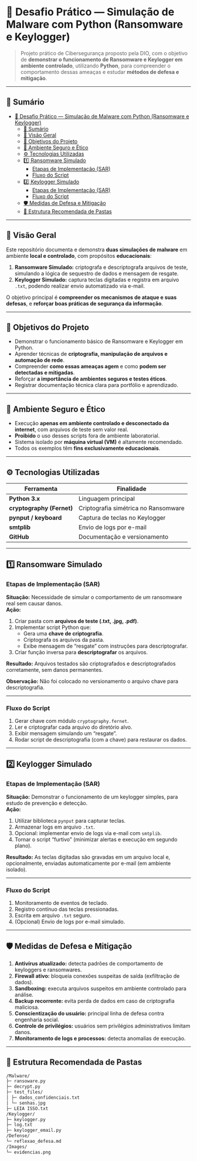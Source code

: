 <!-- README START -->

# 🧠 Desafio Prático — Simulação de Malware com Python (Ransomware e Keylogger)

> Projeto prático de Cibersegurança proposto pela DIO, com o objetivo de **demonstrar o funcionamento de Ransomware e Keylogger em ambiente controlado**, utilizando **Python**, para compreender o comportamento dessas ameaças e estudar **métodos de defesa e mitigação**.

---

## 📘 Sumário

- [🧠 Desafio Prático — Simulação de Malware com Python (Ransomware e Keylogger)](#-desafio-prático--simulação-de-malware-com-python-ransomware-e-keylogger)
  - [📘 Sumário](#-sumário)
  - [📖 Visão Geral](#-visão-geral)
  - [🎯 Objetivos do Projeto](#-objetivos-do-projeto)
  - [🧩 Ambiente Seguro e Ético](#-ambiente-seguro-e-ético)
  - [⚙️ Tecnologias Utilizadas](#️-tecnologias-utilizadas)
  - [1️⃣ Ransomware Simulado](#1️⃣-ransomware-simulado)
    - [Etapas de Implementação (SAR)](#etapas-de-implementação-sar)
    - [Fluxo do Script](#fluxo-do-script)
  - [2️⃣ Keylogger Simulado](#2️⃣-keylogger-simulado)
    - [Etapas de Implementação (SAR)](#etapas-de-implementação-sar-1)
    - [Fluxo do Script](#fluxo-do-script-1)
  - [🛡️ Medidas de Defesa e Mitigação](#️-medidas-de-defesa-e-mitigação)
  - [📂 Estrutura Recomendada de Pastas](#-estrutura-recomendada-de-pastas)

---

## 📖 Visão Geral

Este repositório documenta e demonstra **duas simulações de malware** em ambiente **local e controlado**, com propósitos **educacionais**:

1. **Ransomware Simulado:** criptografa e descriptografa arquivos de teste, simulando a lógica de sequestro de dados e mensagem de resgate.  
2. **Keylogger Simulado:** captura teclas digitadas e registra em arquivo `.txt`, podendo realizar envio automatizado via e-mail.

O objetivo principal é **compreender os mecanismos de ataque e suas defesas**, e **reforçar boas práticas de segurança da informação**.

---

## 🎯 Objetivos do Projeto

- Demonstrar o funcionamento básico de Ransomware e Keylogger em Python.  
- Aprender técnicas de **criptografia, manipulação de arquivos e automação de rede**.  
- Compreender **como essas ameaças agem** e como **podem ser detectadas e mitigadas**.  
- Reforçar **a importância de ambientes seguros e testes éticos**.  
- Registrar documentação técnica clara para portfólio e aprendizado.

---

## 🧩 Ambiente Seguro e Ético

- Execução **apenas em ambiente controlado e desconectado da internet**, com arquivos de teste sem valor real.  
- **Proibido** o uso desses scripts fora de ambiente laboratorial.  
- Sistema isolado por **máquina virtual (VM)** é altamente recomendado.  
- Todos os exemplos têm **fins exclusivamente educacionais**.

---

## ⚙️ Tecnologias Utilizadas

| Ferramenta | Finalidade |
|-------------|-------------|
| **Python 3.x** | Linguagem principal |
| **cryptography (Fernet)** | Criptografia simétrica no Ransomware |
| **pynput / keyboard** | Captura de teclas no Keylogger |
| **smtplib** | Envio de logs por e-mail |
| **GitHub** | Documentação e versionamento |

---

## 1️⃣ Ransomware Simulado

### Etapas de Implementação (SAR)

**Situação:** Necessidade de simular o comportamento de um ransomware real sem causar danos.  
**Ação:**  
1. Criar pasta com **arquivos de teste (.txt, .jpg, .pdf)**.  
2. Implementar script Python que:  
   - Gera uma **chave de criptografia**.  
   - Criptografa os arquivos da pasta.  
   - Exibe mensagem de “resgate” com instruções para descriptografar.  
3. Criar função inversa para **descriptografar** os arquivos.  

**Resultado:** Arquivos testados são criptografados e descriptografados corretamente, sem danos permanentes.

**Observação:** Não foi colocado no versionamento o arquivo chave para descriptografia.

---

### Fluxo do Script

1. Gerar chave com módulo `cryptography.fernet`.  
2. Ler e criptografar cada arquivo do diretório alvo.  
3. Exibir mensagem simulando um “resgate”.  
4. Rodar script de descriptografia (com a chave) para restaurar os dados.

---

## 2️⃣ Keylogger Simulado

### Etapas de Implementação (SAR)

**Situação:** Demonstrar o funcionamento de um keylogger simples, para estudo de prevenção e detecção.  
**Ação:**  
1. Utilizar biblioteca `pynput` para capturar teclas.  
2. Armazenar logs em arquivo `.txt`.  
3. Opcional: implementar envio de logs via e-mail com `smtplib`.  
4. Tornar o script “furtivo” (minimizar alertas e execução em segundo plano).  

**Resultado:** As teclas digitadas são gravadas em um arquivo local e, opcionalmente, enviadas automaticamente por e-mail (em ambiente isolado).

---

### Fluxo do Script

1. Monitoramento de eventos de teclado.  
2. Registro contínuo das teclas pressionadas.  
3. Escrita em arquivo `.txt` seguro.  
4. (Opcional) Envio de logs por e-mail simulado.

---

## 🛡️ Medidas de Defesa e Mitigação

1. **Antivírus atualizado:** detecta padrões de comportamento de keyloggers e ransomwares.  
2. **Firewall ativo:** bloqueia conexões suspeitas de saída (exfiltração de dados).  
3. **Sandboxing:** executa arquivos suspeitos em ambiente controlado para análise.  
4. **Backup recorrente:** evita perda de dados em caso de criptografia maliciosa.  
5. **Conscientização do usuário:** principal linha de defesa contra engenharia social.  
6. **Controle de privilégios:** usuários sem privilégios administrativos limitam danos.  
7. **Monitoramento de logs e processos:** detecta anomalias de execução.  

---

## 📂 Estrutura Recomendada de Pastas

```bash
/Malware/
├─ ransoware.py
├─ decrypt.py
├─ test_files/
│ ├─ dados_confidenciais.txt
│ └─ senhas.jpg
├─ LEIA ISSO.txt
/Keylogger/
├─ keylogger.py
├─ log.txt
├─ keylogger_email.py
/Defense/
└─ reflexao_defesa.md
/Images/
└─ evidencias.png
```
